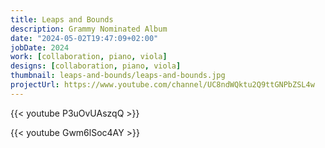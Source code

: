 ```yaml
---
title: Leaps and Bounds
description: Grammy Nominated Album
date: "2024-05-02T19:47:09+02:00"
jobDate: 2024
work: [collaboration, piano, viola]
designs: [collaboration, piano, viola]
thumbnail: leaps-and-bounds/leaps-and-bounds.jpg
projectUrl: https://www.youtube.com/channel/UC8ndWQktu2Q9ttGNPbZSL4w
---
```


{{< youtube P3uOvUAszqQ >}}

{{< youtube Gwm6lSoc4AY >}}
<br>

